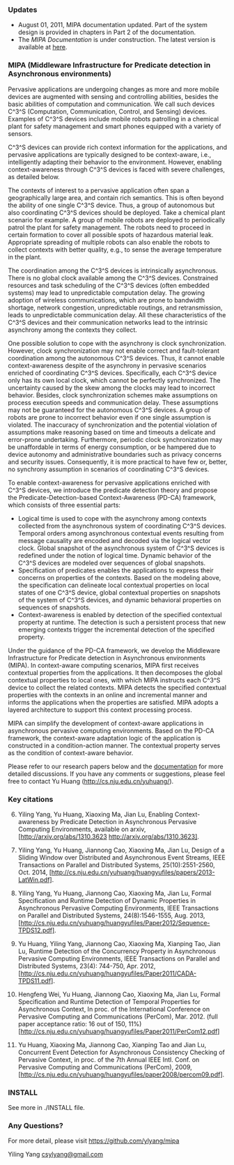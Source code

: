 ### Updates
 * August 01, 2011, MIPA documentation updated. Part of the system design is provided in chapters in Part 2 of the documentation.
 * The _MIPA Documentation_ is under construction. The latest version is available at [here](http://cs.nju.edu.cn/yuhuang/huangyufiles/projects/mipa-development-documentation.pdf).

### MIPA (Middleware Infrastructure for Predicate detection in Asynchronous environments)
Pervasive applications are undergoing changes as more and more mobile devices are augmented with sensing and controlling abilities, besides the basic abilities of computation and communication. We call such devices C^3^S (Computation, Communication, Control, and Sensing) devices. Examples of C^3^S devices include mobile robots patrolling in a chemical plant for safety management and smart phones equipped with a variety of sensors.

C^3^S devices can provide rich context information for the applications, and pervasive applications are typically designed to be context-aware, i.e., intelligently adapting their behavior to the environment. However, enabling context-awareness through C^3^S devices is faced with severe challenges, as detailed below.

The contexts of interest to a pervasive application often span a geographically large area, and contain rich semantics. This is often beyond the ability of one single C^3^S device. Thus, a group of autonomous but also coordinating C^3^S devices should be deployed. Take a chemical plant scenario for example. A group of mobile robots are deployed to periodically patrol the plant for safety management. The robots need to proceed in certain formation to cover all possible spots of hazardous material leak. Appropriate spreading of multiple robots can also enable the robots to collect contexts with better quality, e.g., to sense the average temperature in the plant.

The coordination among the C^3^S devices is intrinsically asynchronous. There is no global clock available among the C^3^S devices. Constrained resources and task scheduling of the C^3^S devices (often embedded systems) may lead to unpredictable computation delay. The growing adoption of wireless communications, which are prone to bandwidth shortage, network congestion, unpredictable routings, and retransmission, leads to unpredictable communication delay. All these characteristics of the C^3^S devices and their communication networks lead to the intrinsic asynchrony among the contexts they collect.

One possible solution to cope with the asynchrony is clock synchronization. However, clock synchronization may not enable correct and fault-tolerant coordination among the autonomous C^3^S devices. Thus, it cannot enable context-awareness despite of the asynchrony in pervasive scenarios enriched of coordinating C^3^S devices. Specifically, each C^3^S device only has its own local clock, which cannot be perfectly synchronized. The uncertainty caused by the skew among the clocks may lead to incorrect behavior. Besides, clock synchronization schemes make assumptions on process execution speeds and communication delay. These assumptions may not be guaranteed for the autonomous C^3^S devices. A group of robots are prone to incorrect behavior even if one single assumption is violated. The inaccuracy of synchronization and the potential violation of assumptions make reasoning based on time and timeouts a delicate and error-prone undertaking. Furthermore, periodic clock synchronization may be unaffordable in terms of energy consumption, or be hampered due to device autonomy and administrative boundaries such as privacy concerns and security issues. Consequently, it is more practical to have few or, better, no synchrony assumption in scenarios of coordinating C^3^S devices.

To enable context-awareness for pervasive applications enriched with C^3^S devices, we introduce the predicate detection theory and propose the Predicate-Detection-based Context-Awareness (PD-CA) framework, which consists of three essential parts: 
  * Logical time is used to cope with the asynchrony among contexts collected from the asynchronous system of coordinating C^3^S devices. Temporal orders among asynchronous contextual events resulting from message causality are encoded and decoded via the logical vector clock. Global snapshot of the asynchronous system of C^3^S devices is redefined under the notion of logical time. Dynamic behavior of the C^3^S devices are modeled over sequences of global snapshots. 
  * Specification of predicates enables the applications to express their concerns on properties of the contexts. Based on the modeling above, the specification can delineate local contextual properties on local states of one C^3^S device, global contextual properties on snapshots of the system of C^3^S devices, and dynamic behavioral properties on sequences of snapshots. 
  * Context-awareness is enabled by detection of the specified contextual property at runtime. The detection is such a persistent process that new emerging contexts trigger the incremental detection of the specified property.

Under the guidance of the PD-CA framework, we develop the Middleware Infrastructure for Predicate detection in Asynchronous environments (MIPA). In context-aware computing scenarios, MIPA first receives contextual properties from the applications. It then decomposes the global contextual properties to local ones, with which MIPA instructs each C^3^S device to collect the related contexts. MIPA detects the specified contextual properties with the contexts in an online and incremental manner and informs the applications when the properties are satisfied. MIPA adopts a layered architecture to support this context processing process.

MIPA can simplify the development of context-aware applications in asynchronous pervasive computing environments. Based on the PD-CA framework, the context-aware adaptation logic of the application is constructed in a condition-action manner. The contextual property serves as the condition of context-aware behavior.

Please refer to our research papers below and the [documentation](http://cs.nju.edu.cn/yuhuang/huangyufiles/projects/mipa-development-documentation.pdf) for more detailed discussions. If you have any comments or suggestions, please feel free to contact Yu Huang (http://cs.nju.edu.cn/yuhuang/).

### Key citations
6. Yiling Yang, Yu Huang, Xiaoxing Ma, Jian Lu, Enabling Context-awareness by Predicate Detection in Asynchronous Pervasive Computing Environments, available on arxiv, [http://arxiv.org/abs/1310.3623 http://arxiv.org/abs/1310.3623].

5. Yiling Yang, Yu Huang, Jiannong Cao, Xiaoxing Ma, Jian Lu, Design of a Sliding Window over Distributed and Asynchronous Event Streams, IEEE Transactions on Parallel and Distributed Systems, 25(10):2551-2560, Oct. 2014, [http://cs.nju.edu.cn/yuhuang/huangyufiles/papers/2013-LatWin.pdf].

4. Yiling Yang, Yu Huang, Jiannong Cao, Xiaoxing Ma, Jian Lu, Formal Specification and Runtime Detection of Dynamic Properties in Asynchronous Pervasive Computing Environments, IEEE Transactions on Parallel and Distributed Systems, 24(8):1546-1555, Aug. 2013, [http://cs.nju.edu.cn/yuhuang/huangyufiles/Paper2012/Sequence-TPDS12.pdf].

3. Yu Huang, Yiling Yang, Jiannong Cao, Xiaoxing Ma, Xianping Tao, Jian Lu, Runtime Detection of the Concurrency Property in Asynchronous Pervasive Computing Environments, IEEE Transactions on Parallel and Distributed Systems, 23(4): 744-750, Apr. 2012, [http://cs.nju.edu.cn/yuhuang/huangyufiles/Paper2011/CADA-TPDS11.pdf].

2. Hengfeng Wei, Yu Huang, Jiannong Cao, Xiaoxing Ma, Jian Lu, Formal Specification and Runtime Detection of Temporal Properties for Asynchronous Context, In proc. of the International Conference on Pervasive Computing and Communications (PerCom), Mar. 2012. (full paper acceptance ratio: 16 out of 150, 11%) [http://cs.nju.edu.cn/yuhuang/huangyufiles/Paper2011/PerCom12.pdf]

1. Yu Huang, Xiaoxing Ma, Jiannong Cao, Xianping Tao and Jian Lu, Concurrent Event Detection for Asynchronous Consistency Checking of Pervasive Context, in proc. of the 7th Annual IEEE Intl. Conf. on Pervasive Computing and Communications (PerCom), 2009, [http://cs.nju.edu.cn/yuhuang/huangyufiles/paper2008/percom09.pdf].

### INSTALL
  See more in ./INSTALL file.

### Any Questions?
For more detail, please visit https://github.com/ylyang/mipa

Yiling Yang <csylyang@gmail.com>
